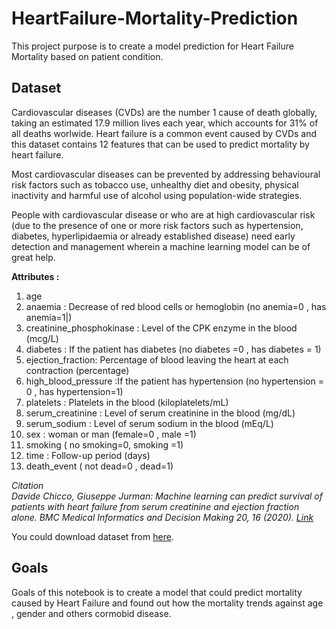 # HeartFailure-Mortality-Prediction

This project purpose is to create a model prediction for Heart Failure Mortality based on patient condition.


## Dataset
Cardiovascular diseases (CVDs) are the number 1 cause of death globally, taking an estimated 17.9 million lives each year, which accounts for 31% of all deaths worlwide.
Heart failure is a common event caused by CVDs and this dataset contains 12 features that can be used to predict mortality by heart failure.

Most cardiovascular diseases can be prevented by addressing behavioural risk factors such as tobacco use, unhealthy diet and obesity, physical inactivity and harmful use of alcohol using population-wide strategies.

People with cardiovascular disease or who are at high cardiovascular risk (due to the presence of one or more risk factors such as hypertension, diabetes, hyperlipidaemia or already established disease) need early detection and management wherein a machine learning model can be of great help.

__Attributes :__
1. age
2. anaemia : Decrease of red blood cells or hemoglobin (no anemia=0 , has anemia=1|)
3. creatinine_phosphokinase : Level of the CPK enzyme in the blood (mcg/L)
4. diabetes  : If the patient has diabetes (no diabetes =0 , has diabetes = 1)
5. ejection_fraction: Percentage of blood leaving the heart at each contraction (percentage)
6. high_blood_pressure  :If the patient has hypertension (no hypertension = 0 , has hypertension=1)
7. platelets : Platelets in the blood (kiloplatelets/mL)
8. serum_creatinine : Level of serum creatinine in the blood (mg/dL)
9. serum_sodium : Level of serum sodium in the blood (mEq/L)
10. sex : woman or man (female=0 , male =1)
11. smoking ( no smoking=0, smoking =1)
12. time : Follow-up period (days)
13. death_event ( not dead=0 , dead=1)



_Citation_<br>
_Davide Chicco, Giuseppe Jurman: Machine learning can predict survival of patients with heart failure from serum creatinine and ejection fraction alone. BMC Medical Informatics and Decision Making 20, 16 (2020). [Link](https://bmcmedinformdecismak.biomedcentral.com/articles/10.1186/s12911-020-1023-5)_


You could download dataset from [here](https://www.kaggle.com/andrewmvd/heart-failure-clinical-data).<br>


## Goals

Goals of this notebook is to create a model that could predict mortality caused by Heart Failure and found out how the mortality trends against age , gender and others cormobid disease.